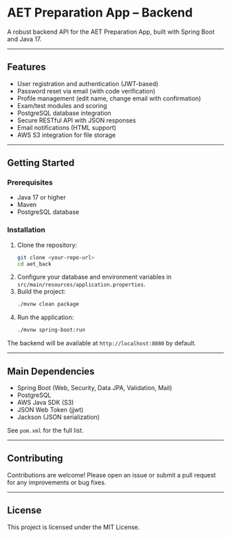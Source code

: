 # AET Preparation App – Backend

A robust backend API for the AET Preparation App, built with Spring Boot and Java 17.

---

## Features

- User registration and authentication (JWT-based)
- Password reset via email (with code verification)
- Profile management (edit name, change email with confirmation)
- Exam/test modules and scoring
- PostgreSQL database integration
- Secure RESTful API with JSON responses
- Email notifications (HTML support)
- AWS S3 integration for file storage

---

## Getting Started

### Prerequisites
- Java 17 or higher
- Maven
- PostgreSQL database

### Installation
1. Clone the repository:
   ```bash
   git clone <your-repo-url>
   cd aet_back
   ```
2. Configure your database and environment variables in `src/main/resources/application.properties`.
3. Build the project:
   ```bash
   ./mvnw clean package
   ```
4. Run the application:
   ```bash
   ./mvnw spring-boot:run
   ```

The backend will be available at `http://localhost:8080` by default.

---

## Main Dependencies

- Spring Boot (Web, Security, Data JPA, Validation, Mail)
- PostgreSQL
- AWS Java SDK (S3)
- JSON Web Token (jjwt)
- Jackson (JSON serialization)

See `pom.xml` for the full list.

---

## Contributing

Contributions are welcome! Please open an issue or submit a pull request for any improvements or bug fixes.

---

## License

This project is licensed under the MIT License.
